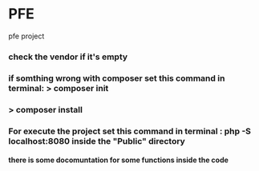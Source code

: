 # PFE
pfe project


### check the vendor if it's empty
### if somthing wrong with composer set this command in terminal: > composer init
###                                                               > composer  install
### For execute the project set this command in terminal : php -S localhost:8080 inside the "Public" directory
#### there is some docomuntation for some functions inside the code
